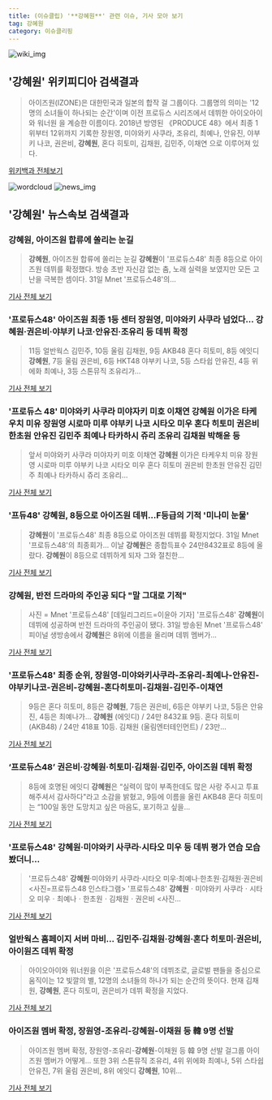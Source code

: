 ```yaml
---
title: (이슈클립) '**강혜원**' 관련 이슈, 기사 모아 보기
tag: 강혜원
category: 이슈클리핑
---
```

![wiki_img](https://user-images.githubusercontent.com/42597476/44503234-41136a80-a6d0-11e8-9071-6fc6418eafe4.png)
## **'**강혜원**'** 위키피디아 검색결과
>아이즈원(IZONE)은 대한민국과 일본의 합작 걸 그룹이다. 그룹명의 의미는 '12명의 소녀들이 하나되는 순간'이며 이전 프로듀스 시리즈에서 데뷔한 아이오아이와 워너원 을 계승한 이름이다. 2018년 방영된 《PRODUCE 48》에서 최종 1위부터 12위까지 기록한 장원영, 미야와키 사쿠라, 조유리, 최예나, 안유진, 야부키 나코, 권은비, **강혜원**, 혼다 히토미, 김채원, 김민주, 이채연 으로 이루어져 있다.

<a href="https://ko.wikipedia.org/wiki/강혜원" target="_blank">위키백과 전체보기</a>

![wordcloud](https://s3.ap-northeast-2.amazonaws.com/lyrics101-wordcloud/2018-09-01-1535732847.png)
![news_img](https://user-images.githubusercontent.com/42597476/44507050-1206f400-a6e4-11e8-8d98-7ffbfebb353f.png)
## **'**강혜원**'** 뉴스속보 검색결과
### **강혜원**, 아이즈원 합류에 쏠리는 눈길

>**강혜원**, 아이즈원 합류에 쏠리는 눈길 **강혜원**이 '프로듀스48' 최종 8등으로 아이즈원 데뷔를 확정했다. 방송 초반 자신감 없는 춤, 노래 실력을 보였지만 모든 고난을 극복한 셈이다. 31일 Mnet '프로듀스48'의...

<a href="http://www.viva100.com/main/view.php?key=20180901000117335" target="_blank">기사 전체 보기</a>

### '프로듀스48' 아이즈원 최종 1등 센터 장원영, 미야와키 사쿠라 넘었다… **강혜원**·권은비·야부키 나코·안유진·조유리 등 데뷔 확정

>11등 얼반웍스 김민주, 10등 울림 김채원, 9등 AKB48 혼다 히토미, 8등 에잇디 **강혜원**, 7등 울림 권은비, 6등 HKT48 야부키 나코, 5등 스타쉽 안유진, 4등 위에화 최예나, 3등 스톤뮤직 조유리가...

<a href="http://www.sportsq.co.kr/news/articleView.html?idxno=300969" target="_blank">기사 전체 보기</a>

### '프로듀스 48' 미야와키 사쿠라 미야자키 미호 이채연 **강혜원** 이가은 타케우치 미유 장원영 시로마 미루 야부키 나코 시타오 미우 혼다 히토미 권은비 한초원 안유진 김민주 최예나 타카하시 쥬리 조유리 김채원 박해윤 등

>앞서 미야와키 사쿠라 미야자키 미호 이채연 **강혜원** 이가은 타케우치 미유 장원영 시로마 미루 야부키 나코 시타오 미우 혼다 히토미 권은비 한초원 안유진 김민주 최예나 타카하시 쥬리 조유리...

<a href="http://www.iusm.co.kr/news/articleView.html?idxno=814734" target="_blank">기사 전체 보기</a>

### '프듀48' **강혜원**, 8등으로 아이즈원 데뷔…F등급의 기적 '미나미 눈물'

>**강혜원**이 '프로듀스48' 최종 8등으로 아이즈원 데뷔를 확정지었다. 31일 Mnet '프로듀스48'의 최종회가... 이날 **강혜원**은 종합득표수 24만8432표로 8등에 올랐다. **강혜원**이 8등으로 데뷔하게 되자 그와 절친한...

<a href="http://www.slist.kr/news/articleView.html?idxno=44230" target="_blank">기사 전체 보기</a>

### **강혜원**, 반전 드라마의 주인공 되다 "말 그대로 기적"

>사진 = Mnet '프로듀스48' [데일리그리드=이윤아 기자] '프로듀스48' **강혜원**이 데뷔에 성공하며 반전 드라마의 주인공이 됐다. 31일 방송된 Mnet '프로듀스48' 피이널 생방송에서 **강혜원**은 8위에 이름을 올리며 데뷔 멤버가...

<a href="http://www.dailygrid.net/news/articleView.html?idxno=91619" target="_blank">기사 전체 보기</a>

### '프로듀스48' 최종 순위, 장원영-미야와키사쿠라-조유리-최예나-안유진-야부키나코-권은비-**강혜원**-혼다히토미-김채원-김민주-이채연

>9등은 혼다 히토미, 8등은 **강혜원**, 7등은 권은비, 6등은 야부키 나코, 5등은 안유진, 4등은 최예나가... **강혜원** (에잇디) / 24만 8432표 9등. 혼다 히토미 (AKB48) / 24만 418표 10등. 김채원 (울림엔터테인먼트) / 23만...

<a href="http://www.nextdaily.co.kr/news/article.html?id=20180901800001" target="_blank">기사 전체 보기</a>

### ‘프로듀스48’ 권은비·**강혜원**·히토미·김채원·김민주, 아이즈원 데뷔 확정

>8등에 호명된 에잇디 **강혜원**은 “실력이 많이 부족한데도 많은 사랑 주시고 투표해주셔서 감사하다"라고 소감을 밝혔고, 9등에 이름을 올린 AKB48 혼다 히토미는 “100일 동안 도망치고 싶은 마음도, 포기하고 싶을...

<a href="http://star.mk.co.kr/new/view.php?mc=ST&year=2018&no=550464" target="_blank">기사 전체 보기</a>

### '프로듀스48' **강혜원**·미야와키 사쿠라·시타오 미우 등 데뷔 평가 연습 모습 봤더니…

>'프로듀스48' **강혜원**·미야와키 사쿠라·시타오 미우·최예나·한초원·김채원·권은비 <사진=프로듀스48 인스타그램> '프로듀스48' **강혜원**ㆍ미야와키 사쿠라ㆍ시타오 미우ㆍ최예나ㆍ한초원ㆍ김채원ㆍ권은비 <사진...

<a href="http://www.newsworks.co.kr/news/articleView.html?idxno=212079" target="_blank">기사 전체 보기</a>

### 얼반웍스 홈페이지 서버 마비… 김민주·김채원·**강혜원**·혼다 히토미·권은비, 아이원즈 데뷔 확정

>아이오아이와 워너원을 이은 '프로듀스48'의 데뷔조로, 글로벌 팬들을 중심으로 움직이는 12 빛깔의 별, 12명의 소녀들의 하나가 되는 순간의 뜻이다.   현재 김채원, **강혜원**, 혼다 히토미, 권은비가 데뷔 확정을 지었다.

<a href="http://www.topdaily.kr/news/articleView.html?idxno=55083" target="_blank">기사 전체 보기</a>

### 아이즈원 멤버 확정, 장원영-조유리-**강혜원**-이채원 등 韓 9명 선발

>아이즈원 멤버 확정, 장원영-조유리-**강혜원**-이채원 등 韓 9명 선발 걸그룹 아이즈원 멤버가 어떻게... 또한 3위 스톤뮤직 조유리, 4위 위에화 최예나, 5위 스타쉽 안유진, 7위 울림 권은비, 8위 에잇디 **강혜원**, 10위...

<a href="http://www.viva100.com/main/view.php?key=20180901000020493" target="_blank">기사 전체 보기</a>


